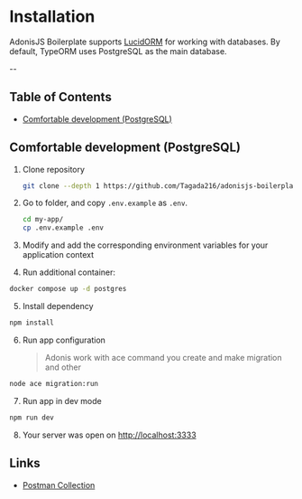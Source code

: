 # Installation

AdonisJS Boilerplate supports [LucidORM](https://lucid.adonisjs.com/docs/introduction) for working with databases. By default, TypeORM uses PostgreSQL as the main database.

--

## Table of Contents

- [Comfortable development (PostgreSQL)](#comfortable-development-postgresql)



## Comfortable development (PostgreSQL)

1. Clone repository

   ```bash
   git clone --depth 1 https://github.com/Tagada216/adonisjs-boilerplate.git my-app
   ```

2. Go to folder, and copy `.env.example` as `.env`.

   ```bash
   cd my-app/
   cp .env.example .env
   ```

3. Modify and add the corresponding environment variables for your application context

4. Run additional container:

```bash
docker compose up -d postgres
```

5. Install dependency

```bash
npm install
```

6. Run app configuration
   > Adonis work with ace command you create and make migration and other

```bash
node ace migration:run
```

7. Run app in dev mode

```bash
npm run dev
```

8. Your server was open on <http://localhost:3333>

## Links

- [Postman Collection](https://github.com/Tagada216/adonisjs-boilerplate/blob/main/postman/Adonis%20JS%20Boilerplate.postman_collection.json)
